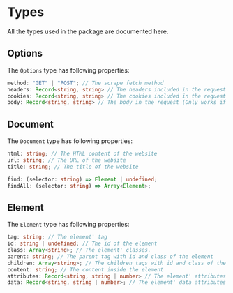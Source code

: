 # Types
All the types used in the package are documented here.

## Options
The `Options` type has following properties:
```typescript
method: "GET" | "POST"; // The scrape fetch method
headers: Record<string, string> // The headers included in the request
cookies: Record<string, string> // The cookies included in the request
body: Record<string, string> // The body in the request (Only works if method is POST)
```

## Document
The `Document` type has following properties:

```typescript
html: string; // The HTML content of the website
url: string; // The URL of the website
title: string; // The title of the website

find: (selector: string) => Element | undefined;
findAll: (selector: string) => Array<Element>;
```

## Element
The `Element` type has following properties:
```typescript
tag: string; // The element' tag
id: string | undefined; // The id of the element
class: Array<string>; // The element' classes. 
parent: string; // The parent tag with id and class of the element
children: Array<string>; // The children tags with id and class of the element
content: string; // The content inside the element
attributes: Record<string, string | number> // The element' attributes 
data: Record<string, string | number>; // The element' data attributes
```

